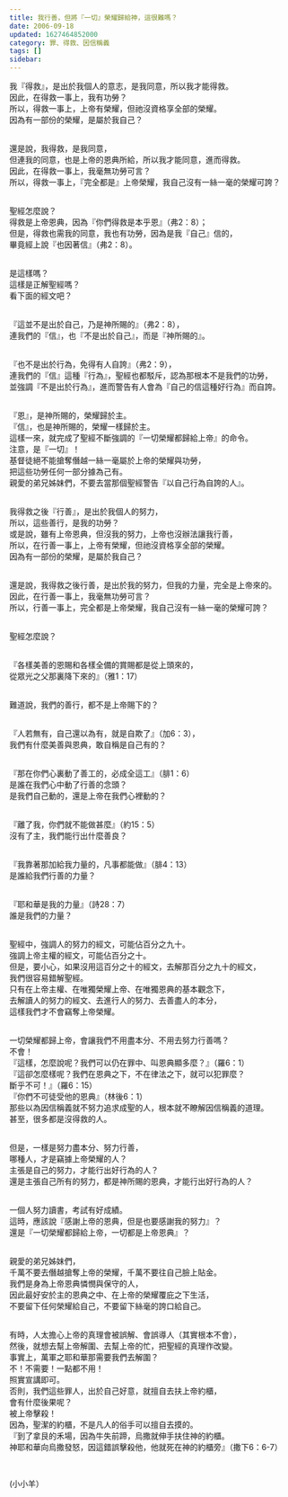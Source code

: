 ```yaml
---
title: 我行善，但將『一切』榮耀歸給神，這很難嗎？
date: 2006-09-18
updated: 1627464852000
category: 罪、得救、因信稱義
tags: []
sidebar: 
---
```


<p>我『得救』，是出於我個人的意志，是我同意，所以我才能得救。<br/>
因此，在得救一事上，我有功勞？<br/>
所以，得救一事上，上帝有榮耀，但祂沒資格享全部的榮耀。<br/>
因為有一部份的榮耀，是屬於我自己？</p>
<p><br/>
還是說，我得救，是我同意，<br/>
但連我的同意，也是上帝的恩典所給，所以我才能同意，進而得救。<br/>
因此，在得救一事上，我毫無功勞可言？<br/>
所以，得救一事上，『完全都是』上帝榮耀，我自己沒有一絲一毫的榮耀可誇？</p>
<p><br/>
聖經怎麼說？<br/>
得救是上帝恩典，因為『你們得救是本乎恩』（弗2：8）；<br/>
但是，得救也需我的同意，我也有功勞，因為是我『自己』信的，<br/>
畢竟經上說『也因著信』（弗2：8）。</p>
<p><br/>
是這樣嗎？<br/>
這樣是正解聖經嗎？<br/>
看下面的經文吧？</p>
<p><br/>
『這並不是出於自己，乃是神所賜的』（弗2：8），<br/>
連我們的『信』，也『不是出於自己』，而是『神所賜的』。</p>
<p><br/>
『也不是出於行為，免得有人自誇』（弗2：9），<br/>
連我們的『信』這種『行為』，聖經也都駁斥，認為那根本不是我們的功勞，<br/>
並強調『不是出於行為』，進而警告有人會為『自己的信這種好行為』而自誇。</p>
<p><br/>
『恩』，是神所賜的，榮耀歸於主。<br/>
『信』，也是神所賜的，榮耀一樣歸於主。<br/>
這樣一來，就完成了聖經不斷強調的『一切榮耀都歸給上帝』的命令。<br/>
注意，是『一切』！<br/>
基督徒絕不能搶奪僭越一絲一毫屬於上帝的榮耀與功勞，<br/>
把這些功勞任何一部分據為己有。<br/>
親愛的弟兄姊妹們，不要去當那個聖經警告『以自己行為自誇的人』。</p>
<p><br/>
我得救之後『行善』，是出於我個人的努力，<br/>
所以，這些善行，是我的功勞？<br/>
或是說，雖有上帝恩典，但沒我的努力，上帝也沒辦法讓我行善，<br/>
所以，在行善一事上，上帝有榮耀，但祂沒資格享全部的榮耀。<br/>
因為有一部份的榮耀，是屬於我自己？</p>
<p><br/>
還是說，我得救之後行善，是出於我的努力，但我的力量，完全是上帝來的。<br/>
因此，在行善一事上，我毫無功勞可言？<br/>
所以，行善一事上，完全都是上帝榮耀，我自己沒有一絲一毫的榮耀可誇？</p>
<p><br/>
聖經怎麼說？</p>
<p><br/>
『各樣美善的恩賜和各樣全備的賞賜都是從上頭來的，<br/>
從眾光之父那裏降下來的』（雅1：17）</p>
<p><br/>
難道說，我們的善行，都不是上帝賜下的？</p>
<p><br/>
『人若無有，自己還以為有，就是自欺了』（加6：3），<br/>
我們有什麼美善與恩典，敢自稱是自己有的？</p>
<p><br/>
『那在你們心裏動了善工的，必成全這工』（腓1：6）<br/>
是誰在我們心中動了行善的念頭？<br/>
是我們自己動的，還是上帝在我們心裡動的？</p>
<p><br/>
『離了我，你們就不能做甚麼』（約15：5）<br/>
沒有了主，我們能行出什麼善良？</p>
<p><br/>
『我靠著那加給我力量的，凡事都能做』（腓4：13）<br/>
是誰給我們行善的力量？</p>
<p><br/>
『耶和華是我的力量』（詩28：7）<br/>
誰是我們的力量？</p>
<p><br/>
聖經中，強調人的努力的經文，可能佔百分之九十。<br/>
強調上帝主權的經文，可能佔百分之十。<br/>
但是，要小心，如果沒用這百分之十的經文，去解那百分之九十的經文，<br/>
我們很容易錯解聖經。<br/>
只有在上帝主權、在唯獨榮耀上帝、在唯獨恩典的基本觀念下，<br/>
去解讀人的努力的經文、去進行人的努力、去善盡人的本分，<br/>
這樣我們才不會竊奪上帝榮耀。</p>
<p><br/>
一切榮耀都歸上帝，會讓我們不用盡本分、不用去努力行善嗎？<br/>
不會！<br/>
『這樣，怎麼說呢？我們可以仍在罪中、叫恩典顯多麼？』（羅6：1）<br/>
『這卻怎麼樣呢？我們在恩典之下，不在律法之下，就可以犯罪麼？<br/>
斷乎不可！』（羅6：15）<br/>
『你們不可徒受他的恩典』（林後6：1）<br/>
那些以為因信稱義就不努力追求成聖的人，根本就不瞭解因信稱義的道理。<br/>
甚至，很多都是沒得救的人。</p>
<p><br/>
但是，一樣是努力盡本分、努力行善，<br/>
哪種人，才是竊據上帝榮耀的人？<br/>
主張是自己的努力，才能行出好行為的人？<br/>
還是主張自己所有的努力，都是神所賜的恩典，才能行出好行為的人？</p>
<p><br/>
一個人努力讀書，考試有好成績。<br/>
這時，應該說『感謝上帝的恩典，但是也要感謝我的努力』？<br/>
還是『一切榮耀都歸給上帝，一切都是上帝恩典』？</p>
<p><br/>
親愛的弟兄姊妹們，<br/>
千萬不要去僭越搶奪上帝的榮耀，千萬不要往自己臉上貼金。<br/>
我們是身為上帝恩典憐憫與保守的人，<br/>
因此最好安於主的恩典之中、在上帝的榮耀覆庇之下生活，<br/>
不要留下任何榮耀給自己，不要留下絲毫的誇口給自己。</p>
<p><br/>
有時，人太擔心上帝的真理會被誤解、會誤導人（其實根本不會），<br/>
然後，就想去幫上帝解圍、去幫上帝的忙，把聖經的真理作改變。<br/>
事實上，萬軍之耶和華那需要我們去解圍？<br/>
不！不需要！一點都不用！<br/>
照實宣講即可。<br/>
否則，我們這些罪人，出於自己好意，就擅自去扶上帝約櫃，<br/>
會有什麼後果呢？<br/>
被上帝擊殺！<br/>
因為，聖潔的約櫃，不是凡人的俗手可以擅自去摸的。<br/>
『到了拿艮的禾場，因為牛失前蹄，烏撒就伸手扶住神的約櫃。<br/>
神耶和華向烏撒發怒，因這錯誤擊殺他，他就死在神的約櫃旁』（撒下6：6-7）</p>
<p> </p>
<p>(小小羊）<br/>
 </p>
<p> </p>
